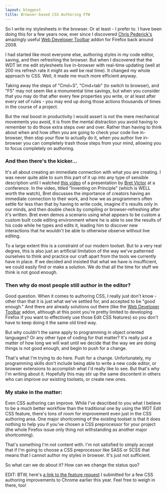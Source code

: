 ```yaml
---
layout: blogpost
title: Browser-based CSS Authoring FTW
---
```


<p>So I write my stylesheets in the browser. Or at least - I prefer to. I have been doing this for a few years now, ever since I discovered <a href="http://chrispederick.com/">Chris Pederick's</a> amazingly useful <a href="http://chrispederick.com/work/web-developer/">Web Developer Toolbar</a> addon for Firefox back around 2008.</p>

<p>I had started like most everyone else, authoring styles in my code editor, saving, and then refreshing the browser. But when I discovered that the WDT let me edit stylesheets live in-browser with real-time updating (well at 200 ms refresh rate it might as well be real time). It changed my whole approach to CSS. Well, it made me much more efficient anyway.</p>

<p>Taking away the steps of "Cmd+S", "Cmd+tab" (to switch to browser), and "F5" may not seem like a monumental time savings, but when you consider that you may do that after every few properties you write, or at least after every set of rules - you may end up doing those actions thousands of times in the course of a project.</p>

<p>But the real boost in productivity I would assert is not the mere mechanical movements you avoid, it is from the mental distraction you avoid having to remember to do those extra steps over and over. Rather than having to think about when and how often you are going to check your code live in-browser, then stop your flow to actually do it, when you author live in-browser you can completely trash those steps from your mind, allowing you to focus completely on authoring.</p>

<h3>And then there's the kicker...</h3>

<p>It's all about creating an immediate connection with what you are creating. I was never quite able to sum this part of it up into any type of sensible description until I watched <a href="https://vimeo.com/36579366">this video</a> of a presentation by <a href="http://worrydream.com/">Bret Victor</a> at a conference. In the video, titled "Inventing on Principle" (which is WELL worth the watch), Bret discusses the importance of creators having an immediate connection to their work, and how we as programmers often settle for less than that by having to write code, imagine it's results only in our minds, and then double check by compiling or browser-refreshing after it's written. Bret even demos a scenario using what appears to be custom a custom built code editing environment where he is able to see the results of his code while he types and edits it, leading him to discover new interactions that he wouldn't be able to otherwise observe without live editing.</p>

<p>To a large extent this is a constraint of our modern toolset. But to a very real degree, this is also just an artificial limitation of the way we've patterned ourselves to think and practice our craft apart from the tools we currently have in place. If we decided and insisted that what we have is insufficient, we could easily find or make a solution. We do that all the time for stuff we think is not good enough.</p>

<h3>Then why do most people still author in the editor?</h3>

<p>Good question. When it comes to authoring CSS, I really just don't know - other than that it is just what we've settled for, and accepted to be "good enough." And there are already solutions out there (like the <a href="https://addons.mozilla.org/en-US/firefox/addon/web-developer/">Web Developer Toolbar</a> addon, although at this point you're pretty limited to developing Firefox if you want to effectively use those Edit CSS features) so you don't have to keep doing it the same old tired way.</p>

<p>But why couldn't the same apply to programming in object oriented languages? Or any other type of coding for that matter? It's really just a matter of how long we will wait until we decide that the way we are doing things is not good enough, and begin to push for a change.</p>

<p>That's what I'm trying to do here. Push for a change. Unfortunately, my programming skills don't include being able to write a new code editor, or browser extensions to accomplish what I'd really like to see. But that's why I'm writing about it. Hopefully this may stir up the same discontent in others who can improve our existing toolsets, or create new ones.</p>

<h3>My stake in the matter:</h3>

<p>Even CSS authoring can improve. While I've described to you what I believe to be a much better workflow than the traditional one by using the WDT Edit CSS feature, there's tons of room for improvement even just in the CSS authoring area. One major shortcoming of the existing toolset is that it does nothing to help you if you've chosen a CSS preprocessor for your project (the whole Firefox issue only thing not withstanding as another major shortcoming).</p>

<p>That's something I'm not content with. I'm not satisfied to simply accept that if I'm going to choose a CSS preprocessor like SASS or SCSS that means that I cannot author my styles in browser. It's just not sufficient.</p>

<p>So what can we do about it? How can we change the status quo?</p>

<p class="disclaimer">EDIT: BTW, here's <a href="http://productforums.google.com/d/topic/chrome/OQmnwvU9mYA/discussion">a link to the feature request</a> I submitted for a few CSS authoring improvements to Chrome earlier this year. Feel free to weigh in there, too!</p>